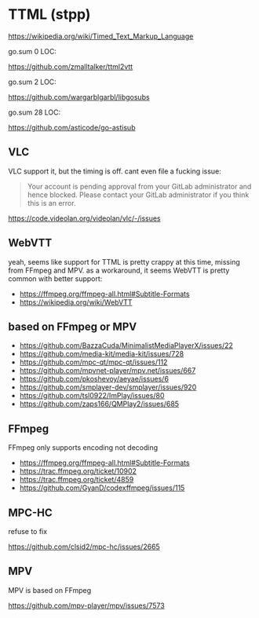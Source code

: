 # TTML (stpp)

<https://wikipedia.org/wiki/Timed_Text_Markup_Language>

go.sum 0 LOC:

https://github.com/zmalltalker/ttml2vtt

go.sum 2 LOC:

https://github.com/wargarblgarbl/libgosubs

go.sum 28 LOC:

https://github.com/asticode/go-astisub

## VLC

VLC support it, but the timing is off. cant even file a fucking issue:

> Your account is pending approval from your GitLab administrator and hence
> blocked. Please contact your GitLab administrator if you think this is an
> error.

https://code.videolan.org/videolan/vlc/-/issues

## WebVTT

yeah, seems like support for TTML is pretty crappy at this time, missing from FFmpeg and MPV. as a workaround, it seems WebVTT is pretty common with better support:

- https://ffmpeg.org/ffmpeg-all.html#Subtitle-Formats
- https://wikipedia.org/wiki/WebVTT

## based on FFmpeg or MPV

- https://github.com/BazzaCuda/MinimalistMediaPlayerX/issues/22
- https://github.com/media-kit/media-kit/issues/728
- https://github.com/mpc-qt/mpc-qt/issues/112
- https://github.com/mpvnet-player/mpv.net/issues/667
- https://github.com/pkoshevoy/aeyae/issues/6
- https://github.com/smplayer-dev/smplayer/issues/920
- https://github.com/tsl0922/ImPlay/issues/80
- https://github.com/zaps166/QMPlay2/issues/685

## FFmpeg

FFmpeg only supports encoding not decoding

- https://ffmpeg.org/ffmpeg-all.html#Subtitle-Formats
- https://trac.ffmpeg.org/ticket/10902
- https://trac.ffmpeg.org/ticket/4859
- https://github.com/GyanD/codexffmpeg/issues/115

## MPC-HC

refuse to fix

https://github.com/clsid2/mpc-hc/issues/2665

## MPV

MPV is based on FFmpeg

https://github.com/mpv-player/mpv/issues/7573
